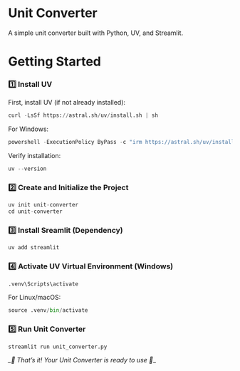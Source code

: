 # Unit Converter
A simple unit converter built with Python, UV, and Streamlit.

# Getting Started
### 1️⃣ Install UV
First, install UV (if not already installed):
```python
curl -LsSf https://astral.sh/uv/install.sh | sh
```
For Windows:
```python
powershell -ExecutionPolicy ByPass -c "irm https://astral.sh/uv/install.ps1 | iex"
```
Verify installation:
```python
uv --version
```

### 2️⃣ Create and Initialize the Project
```python
uv init unit-converter
cd unit-converter
```

### 3️⃣ Install Sreamlit (Dependency)
```python
uv add streamlit
```

### 4️⃣ Activate UV Virtual Environment (Windows)
```python
.venv\Scripts\activate
```
For Linux/macOS:
```python
source .venv/bin/activate
```

### 5️⃣ Run Unit Converter
```python
streamlit run unit_converter.py
```
*_🎉 That’s it! Your Unit Converter is ready to use 🚀*_